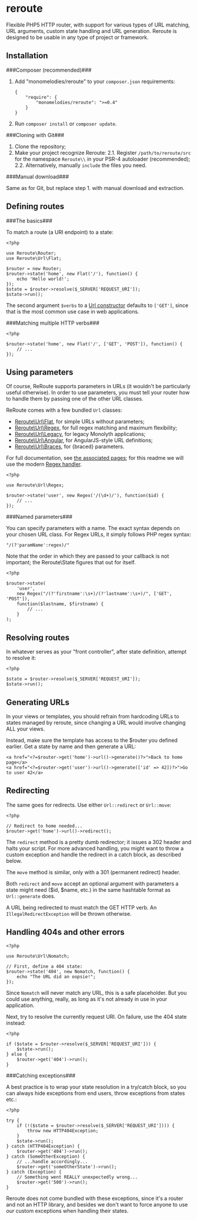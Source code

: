 # reroute
Flexible PHP5 HTTP router, with support for various types of URL matching,
URL arguments, custom state handling and URL generation. Reroute is designed
to be usable in any type of project or framework.

Installation
------------

###Composer (recommended)###

1. Add "monomelodies/reroute" to your `composer.json` requirements:
    ```
    {
        "require": {
            "monomelodies/reroute": ">=0.4"
        }
    }
    ```
2. Run `composer install` or `composer update`.

###Cloning with Git###

1. Clone the repository;
2. Make your project recognize Reroute:
    2.1. Register `/path/to/reroute/src` for the namespace `Reroute\\` in your
        PSR-4 autoloader (recommended);
    2.2. Alternatively, manually `include` the files you need.

###Manual download###

Same as for Git, but replace step 1. with manual download and extraction.

Defining routes
---------------

###The basics###

To match a route (a URI endpoint) to a state:

    <?php

    use Reroute\Router;
    use Reroute\Url\Flat;

    $router = new Router;
    $router->state('home', new Flat('/'), function() {
        echo 'Hello world!';
    });
    $state = $router->resolve($_SERVER['REQUEST_URI']);
    $state->run();

The second argument `$verbs` to a [Url constructor](docs/url.md) defaults to
`['GET']`, since that is the most common use case in web applications.

###Matching multiple HTTP verbs###

    <?php

    $router->state('home', new Flat('/', ['GET', 'POST']), function() {
        // ...
    });

Using parameters
----------------

Of course, ReRoute supports parameters in URLs (it wouldn't be particularly
useful otherwise). In order to use parameters, you must tell your router how
to handle them by passing one of the other URL classes.

ReRoute comes with a few bundled `Url` classes:

- [Reroute\Url\Flat](docs/url/flat.md), for simple URLs without parameters;
- [Reroute\Url\Regex](docs/url/regex.md), for full regex matching and maximum flexibility;
- [Reroute\Url\Legacy](docs/url/legacy.md), for legacy Monolyth applications;
- [Reroute\Url\Angular](docs/url/angular.md), for AngularJS-style URL definitions;
- [Reroute\Url\Braces](docs/url/braces.md), for {braced} parameters.

For full documentation, see [the associated pages](docs/url.md5); for this
readme we will use the modern [Regex handler](docs/url/regex.md).

    <?php

    use Reroute\Url\Regex;

    $router->state('user', new Regex('/(\d+)/'), function($id) {
        // ...
    });

###Named parameters###

You can specify parameters with a name. The exact syntax depends on your chosen
URL class. For Regex URLs, it simply follows PHP regex syntax:

    "/(?'paramName':regex)/"

Note that the order in which they are passed to your callback is not important;
the Reroute\State figures that out for itself.

    <?php

    $router->state(
        'user',
        new Regex("/(?'firstname':\s+)/(?'lastname':\s+)/", ['GET', 'POST']),
        function($lastname, $firstname) {
            // ...
        }
    );

Resolving routes
----------------

In whatever serves as your "front controller", after state definition, attempt
to resolve it:

    <?php

    $state = $router->resolve($_SERVER['REQUEST_URI']);
    $state->run();

Generating URLs
---------------

In your views or templates, you should refrain from hardcoding URLs to states
managed by reroute, since changing a URL would involve changing ALL your views.

Instead, make sure the template has access to the $router you defined earlier.
Get a state by name and then generate a URL:

    <a href="<?=$router->get('home')->url()->generate()?>">Back to home page</a>
    <a href="<?=$router->get('user')->url()->generate(['id' => 42])?>">Go to user 42</a>

Redirecting
-----------

The same goes for redirects. Use either `Url::redirect` or `Url::move`:

    <?php

    // Redirect to home needed...
    $router->get('home')->url()->redirect();

The `redirect` method is a pretty dumb redirector; it issues a 302 header and
halts your script. For more advanced handling, you might want to throw a custom
exception and handle the redirect in a catch block, as described below.

The `move` method is similar, only with a 301 (permanent redirect) header.

Both `redirect` and `move` accept an optional argument with parameters a state
might need ($id, $name, etc.) in the same hashtable format as `Url::generate`
does.

A URL being redirected to must match the GET HTTP verb. An
`IllegalRedirectException` will be thrown otherwise.

Handling 404s and other errors
------------------------------

    <?php

    use Reroute\Url\Nomatch;

    // First, define a 404 state:
    $router->state('404', new Nomatch, function() {
        echo "The URL did an oopsie!";
    });

Since `Nomatch` will never match any URL, this is a safe placeholder. But you
could use anything, really, as long as it's not already in use in your
application.

Next, try to resolve the currently request URI. On failure, use the 404 state
instead:

    <?php

    if ($state = $router->resolve($_SERVER['REQUEST_URI'])) {
        $state->run();
    } else {
        $router->get('404')->run();
    }

###Catching exceptions###

A best practice is to wrap your state resolution in a try/catch block, so you
can always hide exceptions from end users, throw exceptions from states etc.:

    <?php
    
    try {
        if (!($state = $router->resolve($_SERVER['REQUEST_URI']))) {
            throw new HTTP404Exception;
        }
        $state->run();
    } catch (HTTP404Exception) {
        $router->get('404')->run();
    } catch (SomeOtherException) {
        // ...handle accordingly...
        $router->get('someOtherState')->run();
    } catch (Exception) {
        // Something went REALLY unexpectedly wrong...
        $router->get('500')->run();
    }

Reroute does not come bundled with these exceptions, since it's a router and
not an HTTP library, and besides we don't want to force anyone to use _our_
custom exceptions when handling their states.
